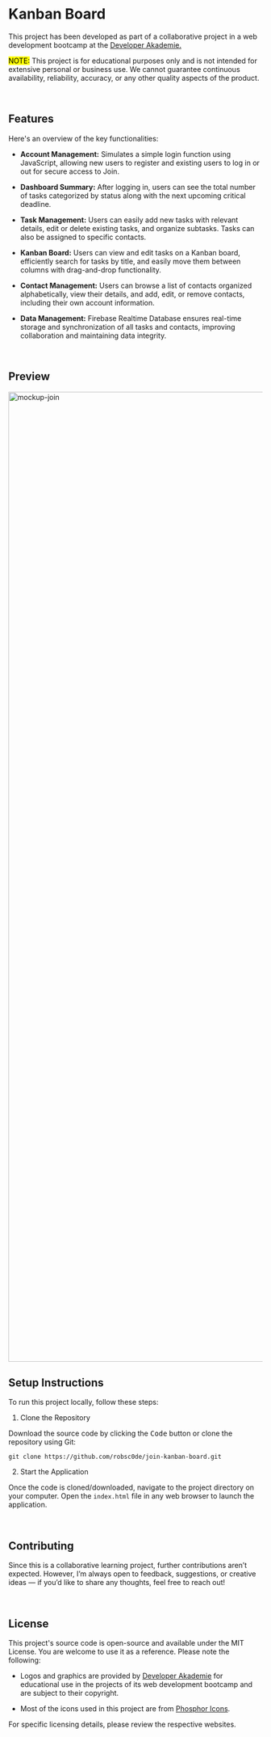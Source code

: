 # Kanban Board

This project has been developed as part of a collaborative project in a web development bootcamp at the [Developer Akademie.](https://developerakademie.com/)

<mark>NOTE:</mark> This project is for educational purposes only and is not intended for extensive personal or business use. We cannot guarantee continuous availability, reliability, accuracy, or any other quality aspects of the product.

<br>

## Features

Here's an overview of the key functionalities:

- **Account Management:** Simulates a simple login function using JavaScript, allowing new users to register and existing users to log in or out for secure access to Join.

- **Dashboard Summary:** After logging in, users can see the total number of tasks categorized by status along with the next upcoming critical deadline.

- **Task Management:** Users can easily add new tasks with relevant details, edit or delete existing tasks, and organize subtasks. Tasks can also be assigned to specific contacts.

- **Kanban Board:** Users can view and edit tasks on a Kanban board, efficiently search for tasks by title, and easily move them between columns with drag-and-drop functionality.

- **Contact Management:** Users can browse a list of contacts organized alphabetically, view their details, and add, edit, or remove contacts, including their own account information.

- **Data Management:** Firebase Realtime Database ensures real-time storage and synchronization of all tasks and contacts, improving collaboration and maintaining data integrity.

<br>

## Preview

<img width="1920" alt="mockup-join" src="https://github.com/user-attachments/assets/a94b7ea5-e9f0-403b-9aab-86353fa85219">


## Setup Instructions

To run this project locally, follow these steps:

1. Clone the Repository

Download the source code by clicking the <kbd>Code</kbd> button or clone the repository using Git:

```
git clone https://github.com/robsc0de/join-kanban-board.git
```

2. Start the Application

Once the code is cloned/downloaded, navigate to the project directory on your computer. Open the `index.html` file in any web browser to launch the application.

<br>

## Contributing
Since this is a collaborative learning project, further contributions aren’t expected. However, I’m always open to feedback, suggestions, or creative ideas — if you’d like to share any thoughts, feel free to reach out!

<br>

## License

This project's source code is open-source and available under the MIT License. You are welcome to use it as a reference. Please note the following:

- Logos and graphics are provided by [Developer Akademie](https://developerakademie.com/) for educational use in the projects of its web development bootcamp and are subject to their copyright.

- Most of the icons used in this project are from [Phosphor Icons](https://phosphoricons.com/).

For specific licensing details, please review the respective websites.
